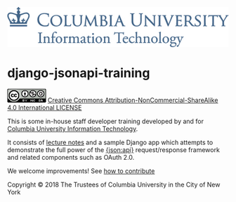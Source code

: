 ![alt-text](docs/media/CUIT_Logo_286_web.jpg "Columbia University Information Technology logo")

# django-jsonapi-training

![alt-text](docs/media/CCbyncsa4.0.png "CC BY-NC-SA 4.0") [Creative Commons Attribution-NonCommercial-ShareAlike 4.0 International LICENSE](./LICENSE)

This is some in-house staff developer training developed by and for
[Columbia University Information Technology](https://cuit.columbia.edu).
 
It consists of [lecture notes](index.md) and a sample Django app
which attempts to demonstrate the full power of the [{json:api}](http://jsonapi.org)
request/response framework and related components such as OAuth 2.0.

We welcome improvements! See [how to contribute](./CONTRIBUTING.md)

Copyright © 2018 The Trustees of Columbia University in the City of New York
